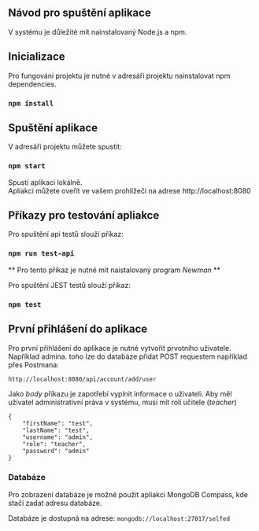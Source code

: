 ## Návod pro spuštění aplikace

V systému je důležité mít nainstalovaný Node.js a npm.



## Inicializace
Pro fungování projektu je nutné v adresáři projektu nainstalovat npm dependencies.

### `npm install`


## Spuštění aplikace

V adresáři projektu můžete spustit:

### `npm start`

Spustí aplikaci lokálně.<br />
Apliakci můžete oveřít ve vašem prohlížeči na adrese http://localhost:8080

## Příkazy pro testování apliakce 

Pro spuštění api testů slouží příkaz:

### `npm run test-api`

** Pro tento příkaz je nutné mít naistalovaný program *Newman* **

Pro spuštění JEST testů slouží příkaz:

### `npm test`



## První přihlášení do aplikace
Pro první přihlášení do aplikace je nutné vytvořit prvotního uživatele. Například admina.
toho lze do databáze přidat POST requestem například přes Postmana: 
```
http://localhost:8080/api/account/add/user
```
Jako *body* příkazu je zapotřebí vyplnit informace o uživateli. Aby měl uživatel administrativní práva v systému, musí mít roli učitele (*teacher*)
```
{
    "firstName": "test",
    "lastName": "test",
    "username": "admin",
    "role": "teacher",
    "password": "admin"
}
```
### Databáze

Pro zobrazení databáze je možné použít apliakci MongoDB Compass, kde stačí zadat adresu databáze.

Databáze je dostupná na adrese: 
`mongodb://localhost:27017/selfed`


